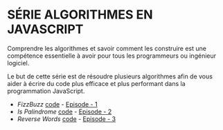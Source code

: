 # SÉRIE ALGORITHMES EN JAVASCRIPT

Comprendre les algorithmes et savoir comment les construire est une compétence essentielle à avoir pour tous les programmeurs ou ingénieur logiciel.

Le but de cette série est de résoudre plusieurs algorithmes afin de vous aider à écrire du code plus efficace et plus performant dans la programmation JavaScript.

* *FizzBuzz* [code](/fizzbuzz/) - [Episode - 1](https://youtu.be/_KW6LV6Hblo) 
* *Is Palindrome* [code](/isPalindrome/) - [Episode - 2](https://youtu.be/-OVEVKzBc7Y) 
* *Reverse Words* [code](/reverseWords/) - [Episode - 3](https://youtu.be/hig-WuO78ys) 
